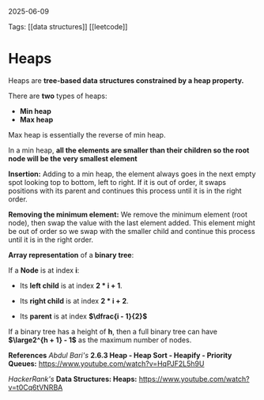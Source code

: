 2025-06-09 

Tags: [[data structures]] [[leetcode]]

# **Heaps**

Heaps are **tree-based data structures constrained by a heap property.**

There are **two** types of heaps:
- **Min heap**
- **Max heap**

Max heap is essentially the reverse of min heap.

In a min heap, **all the elements are smaller than their children so the root node will be the very smallest element**

**Insertion:**
Adding to a min heap, the element always goes in the next empty spot looking top to bottom, left to right. If it is out of order, it swaps positions with its parent and continues this process until it is in the right order.

**Removing the minimum element:**
We remove the minimum element (root node), then swap the value with the last element added. This element might be out of order so we swap with the smaller child and continue this process until it is in the right order.

**Array representation** of a **binary tree**:

If a **Node** is at index **i**:

- Its **left child** is at index **2 * i + 1**.

- Its **right child** is at index **2 * i + 2**.

- Its **parent** is at index **$\dfrac{i - 1}{2}$**

If a binary tree has a height of **h**, then a full binary tree can have **$\large2^{h + 1} - 1$** as the maximum number of nodes.

**References**
*Abdul Bari's*
**2.6.3 Heap - Heap Sort - Heapify - Priority Queues:**
https://www.youtube.com/watch?v=HqPJF2L5h9U

*HackerRank's*
**Data Structures: Heaps:** https://www.youtube.com/watch?v=t0Cq6tVNRBA